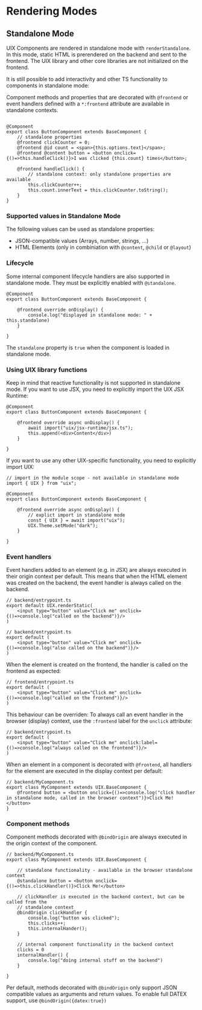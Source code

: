 # Rendering Modes


## Standalone Mode
UIX Components are rendered in standalone mode with `renderStandalone`.
In this mode, static HTML is prerendered on the backend and sent to the frontend. 
The UIX library and other core libraries are not initialized on the frontend.

It is still possible to add interactivity and other TS functionality to components in standalone mode:

Component methods and properties that are decorated with `@frontend` or event handlers defined with a `*:frontend` attribute are available in standalone contexts.

```tsx

@Component
export class ButtonComponent extends BaseComponent {
    // standalone properties
    @frontend clickCounter = 0;
    @frontend @id count = <span>{this.options.text}</span>;
    @frontend @content button = <button onclick={()=>this.handleClick()}>I was clicked {this.count} times</button>;

    @frontend handleClick() {
        // standalone context: only standalone properties are available
        this.clickCounter++;
        this.count.innerText = this.clickCounter.toString();
    }
}
```

### Supported values in Standalone Mode

The following values can be used as standalone properties:
 * JSON-compatible values (Arrays, number, strings, ...)
 * HTML Elements (only in combiniation with `@content`, `@child` or `@layout`)

### Lifecycle

Some internal component lifecycle handlers are also supported in standalone mode.
They must be explicitly enabled with `@standalone`.

```tsx
@Component
export class ButtonComponent extends BaseComponent {

    @frontend override onDisplay() {
        console.log("displayed in standalone mode: " + this.standalone)
    }

}
```
The `standalone` property is `true` when the component is loaded in standalone mode.


### Using UIX library functions

Keep in mind that reactive functionality is not supported in standalone mode.
If you want to use JSX, you need to explicitly import the UIX JSX Runtime:

```tsx
@Component
export class ButtonComponent extends BaseComponent {

    @frontend override async onDisplay() {
        await import("uix/jsx-runtime/jsx.ts");
        this.append(<div>Content</div>)
    }

}

```

If you want to use any other UIX-specific functionality, you need to explicitly import UIX:

```tsx
// import in the module scope - not available in standalone mode
import { UIX } from "uix";

@Component
export class ButtonComponent extends BaseComponent {

    @frontend override async onDisplay() {
        // explict import in standalone mode
        const { UIX } = await import("uix");
        UIX.Theme.setMode("dark");
    }

}

```


### Event handlers

Event handlers added to an element (e.g. in JSX) are always executed in their origin context per default.
This means that when the HTML element was created on the backend, the event handler is always called on the backend.

```tsx
// backend/entrypoint.ts
export default UIX.renderStatic(
    <input type="button" value="Click me" onclick={()=>console.log("called on the backend")}/>
)
```

```tsx
// backend/entrypoint.ts
export default (
    <input type="button" value="Click me" onclick={()=>console.log("also called on the backend")}/>
)
```

When the element is created on the frontend, the handler is called on the frontend as expected:

```tsx
// frontend/entrypoint.ts
export default (
    <input type="button" value="Click me" onclick={()=>console.log("called on the frontend")}/>
)
```

This behaviour can be overriden: To always call an event handler in the browser (display) context, use the `:frontend` label for the `onclick` attribute:

```tsx
// backend/entrypoint.ts
export default (
    <input type="button" value="Click me" onclick:label={()=>console.log("always called on the frontend")}/>
)
```

When an element in a component is decorated with `@frontend`, all handlers for the element are executed in the display context per default:
```tsx
// backend/MyComponent.ts
export class MyComponent extends UIX.BaseComponent {
    @frontend button = <button onclick={()=>console.log("click handler in standalone mode, called in the browser context")}>Click Me!</button>
}
```

### Component methods

Component methods decorated with `@bindOrigin` are always executed in the origin context of the component.

```tsx
// backend/MyComponent.ts
export class MyComponent extends UIX.BaseComponent {

    // standalone functionality - available in the browser standalone context
    @standalone button = <button onclick={()=>this.clickHandler()}>Click Me!</button>

    // clickHandler is executed in the backend context, but can be called from the
    // standalone context
    @bindOrigin clickHandler {
        console.log("button was clicked");
        this.clicks++;
        this.internalHander();
    }
    
    // internal component functionality in the backend context
    clicks = 0
    internalHandler() {
        console.log("doing internal stuff on the backend")
    }

}
```

Per default, methods decorated with `@bindOrigin` only support JSON compatible values as arguments and return values. 
To enable full DATEX support, use `@bindOrigin({datex:true})`
